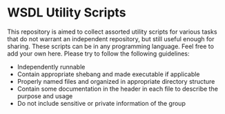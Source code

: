 # WSDL Utility Scripts

This repository is aimed to collect assorted utility scripts for various tasks that do not warrant an independent repository, but still useful enough for sharing. These scripts can be in any programming language. Feel free to add your own here. Please try to follow the following guidelines:

* Independently runnable
* Contain appropriate shebang and made executable if applicable
* Properly named files and organized in appropriate directory structure
* Contain some documentation in the header in each file to describe the purpose and usage
* Do not include sensitive or private information of the group

